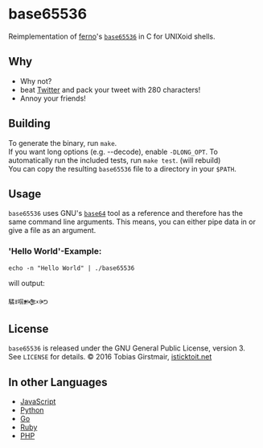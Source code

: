 # base65536
Reimplementation of [ferno][1]'s [`base65536`][2] in C for UNIXoid shells. 

## Why
 * Why not?
 * beat [Twitter][3] and pack your tweet with 280 characters!
 * Annoy your friends!

## Building
To generate the binary, run `make`.    
If you want long options (e.g. --decode), enable `-DLONG_OPT`. 
To automatically run the included tests, run `make test`. (will rebuild)    
You can copy the resulting `base65536` file to a directory in your `$PATH`.

## Usage
`base65536` uses GNU's [`base64`][4] tool as a reference and therefore has the
same command line arguments. This means, you can either pipe data in or give a
file as an argument. 

### 'Hello World'-Example:

    echo -n "Hello World" | ./base65536

will output:

    驈ꍬ啯𒁗ꍲᕤ

## License
`base65536` is released under the GNU General Public License, version 3.    
See `LICENSE` for details.
&copy; 2016 Tobias Girstmair, [isticktoit.net][5]

## In other Languages
* [JavaScript](https://github.com/ferno/base65536)
* [Python](https://github.com/Parkayun/base65536)
* [Go](https://github.com/Nightbug/go-base65536)
* [Ruby](https://github.com/Nightbug/base65536-ruby)
* [PHP](https://github.com/hevertonfreitas/base65536)

[1]: https://github.com/ferno/
[2]: https://github.com/ferno/base65536
[3]: https://twitter.com/girstmair
[4]: http://linux.die.net/man/1/base64
[5]: http://isticktoit.net/

